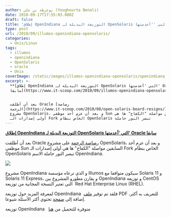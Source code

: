 ```yaml
---
author: يوغرطة بن علي (Youghourta Benali)
date: 2010-09-17T17:55:03.000Z
draft: false
title: 'إطلاق OpenIndiana التوزيعة البديلة لـ OpenSolaris التي ''أعدمتها'' Oracle سابقا '
type: post
url: /2010/09/illumos-openindiana-opensolaris/
categories:
  - Unix/Linux
tags:
  - illumos
  - openindiana
  - OpenSolaris
  - oracle
  - Unix
coverImage: /static/images/illumos-openindiana-opensolaris/openindiana_logonew2_WP.png
excerpt: >-
  **[إطلاق OpenIndiana التوزيعة البديلة لـ OpenSolaris التي 'أعدمتها' Oracle
  سابقا](https://www.it-scoop.com/2010/09/illumos-openindiana-opensolaris)**


  بعد أن أطلقت Oracle [رصاصة
  الرحمة](https://www.it-scoop.com/2010/08/open-solaris-board-resigns/) على
  مشروع OpenSolaris، و بعد أن عزم أحد موظفي Sun السابقين مواصلة "الكفاح" ها هي
  أولى إصدارات الـ Fork الخاص بنظام OpenSolaris تبصر النور حاملة
---
```

**[إطلاق OpenIndiana التوزيعة البديلة لـ OpenSolaris التي 'أعدمتها' Oracle سابقا](https://www.it-scoop.com/2010/09/illumos-openindiana-opensolaris)**

بعد أن أطلقت Oracle [رصاصة الرحمة](https://www.it-scoop.com/2010/08/open-solaris-board-resigns/) على مشروع OpenSolaris، و بعد أن عزم أحد موظفي Sun السابقين مواصلة "الكفاح" ها هي أولى إصدارات الـ Fork الخاص بنظام OpenSolaris تبصر النور حاملة الاسم OpenIndiana.

![](/static/images/illumos-openindiana-opensolaris/openindiana_logonew2\_WP.png)

مشروع OpenIndiana و الذي ترعاه مؤسسة Illumos سيكون متوافقا مع Solaris 11 و Solaris 11 Express، و يقارن مطورو المشروع بين OpenIndiana و توزيعة CentOS التي تعتبر النسخة المجانية من توزيعة  Red Hat Enterprise Linux (RHEL).

لمعرفة المزيد حول توزيعة OpenIndiana  فلقد تم توفير [ملف](http://dlc.openindiana.org/tmp/slides.pdf) PDF للتعريف به أكثر، إضافة إلى [صفحة](http://wiki.openindiana.org:8080/display/oi/Frequently+Asked+Questions) تحتوي أكثر الأسئلة شيوعا.

توزيعة OpenIndiana   متوفرة للتحميل من [هنا](http://openindiana.org/download/)
